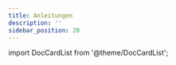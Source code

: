 ```yaml
---
title: Anleitungen
description: ''
sidebar_position: 20
---
```


import DocCardList from '@theme/DocCardList';

<DocCardList />